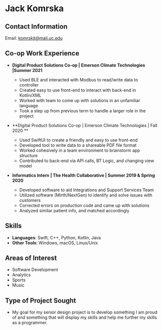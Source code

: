 # Jack Komrska
## Contact Information
Email: komrskjt@mail.uc.edu

## Co-op Work Experience
- **Digital Product Solutions Co-op | Emerson Climate Technologies |Summer 2021**
	- Used BLE and interacted with Modbus to read/write data to controller
	- Created easy to use front-end to interact with back-end in Kotlin/XML
	- Worked with team to come up with solutions in an unfamiliar language
	- Took a step up from previous term to handle a larger role in the project
- **Digital Product Solutions Co-op | Emerson Climate Technologies | Fall 2020 **
             
	- Used SwiftUI to create a friendly and easy to use front-end 
	- Developed tool to write data to a shareable PDF file format 
	- Worked cohesively in a team environment to brainstorm app structure 
	- Contributed to back-end via API calls, BT Logic, and changing view model 
- **Informatics Intern | The Health Collaborative | Summer 2019 & Spring 2020** 	   	       
	- Developed software to aid Integrations and Support Services Team  
	- Utilized software (Mirth/NextGen) to identify and solve issues with customers  
	- Corrected errors on production code and came up with solutions  
	- Analyzed similar patient info, and matched accordingly  

## Skills
- **Languages**: Swift, C++, Python, Kotlin, Java
- **Other Tools**: Windows, macOS, Linux/Unix

## Areas of Interest
- Software Development
- Analytics
- Sports
- Music

## Type of Project Sought
- My goal for my senior design project is to develop something I am proud of and something that will display my skills and help me further my skills as a programmer. 
